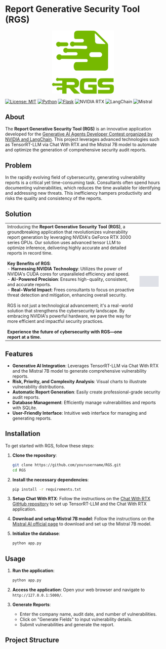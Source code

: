 # Report Generative Security Tool (RGS)

<div align="center">
    <img src="./static/LOGO_C.png" alt="RGS Logo" width="200" />
</div>

[![License: MIT](https://img.shields.io/badge/License-MIT-green.svg)](https://opensource.org/licenses/MIT)
[![Python](https://img.shields.io/badge/Python-3.8%2B-blue.svg)](https://www.python.org/downloads/release/python-380/)
[![Flask](https://img.shields.io/badge/Flask-1.1.2-red.svg)](https://flask.palletsprojects.com/en/1.1.x/)
![NVIDIA RTX](https://img.shields.io/badge/NVIDIA-RTX-green.svg)
![LangChain](https://img.shields.io/badge/LangChain-yellow.svg)
![Mistral](https://img.shields.io/badge/Mistral-blue.svg)

## About

The **Report Generative Security Tool (RGS)** is an innovative application developed for the [Generative AI Agents Developer Contest organized by NVIDIA and LangChain](https://www.nvidia.com/en-us/ai-data-science/generative-ai/developer-contest-with-langchain/). This project leverages advanced technologies such as TensorRT-LLM via Chat With RTX and the Mistral 7B model to automate and optimize the generation of comprehensive security audit reports.

## Problem

In the rapidly evolving field of cybersecurity, generating vulnerability reports is a critical yet time-consuming task. Consultants often spend hours documenting vulnerabilities, which reduces the time available for identifying and addressing new threats. This inefficiency hampers productivity and risks the quality and consistency of the reports.

## Solution

| | |
|:-----------------------------|:----------------------------------------:|
| Introducing the **Report Generative Security Tool (RGS)**, a groundbreaking application that revolutionizes vulnerability report generation by leveraging NVIDIA's GeForce RTX 3000 series GPUs. Our solution uses advanced tensor LLM to optimize inference, delivering highly accurate and detailed reports in record time. <br><br> **Key Benefits of RGS**:<br> - **Harnessing NVIDIA Technology**: Utilizes the power of NVIDIA's CUDA cores for unparalleled efficiency and speed.<br> - **AI-Powered Precision**: Ensures high-quality, consistent, and accurate reports.<br> - **Real-World Impact**: Frees consultants to focus on proactive threat detection and mitigation, enhancing overall security.<br><br> RGS is not just a technological advancement; it's a real-world solution that strengthens the cybersecurity landscape. By embracing NVIDIA's powerful hardware, we pave the way for more efficient and impactful security practices.<br><br>**Experience the future of cybersecurity with RGS—one report at a time.** | <img src="./static/RGS1.gif" alt="RGS Tool in Action" width="400"> |

## Features

- **Generative AI Integration**: Leverages TensorRT-LLM via Chat With RTX and the Mistral 7B model to generate comprehensive vulnerability reports.
- **Risk, Priority, and Complexity Analysis**: Visual charts to illustrate vulnerability distributions.
- **Automatic Report Generation**: Easily create professional-grade security audit reports.
- **Database Management**: Efficiently manage vulnerabilities and reports with SQLite.
- **User-Friendly Interface**: Intuitive web interface for managing and generating reports.

## Installation

To get started with RGS, follow these steps:

1. **Clone the repository**:
    ```bash
    git clone https://github.com/yourusername/RGS.git
    cd RGS
    ```

2. **Install the necessary dependencies**:
    ```bash
    pip install -r requirements.txt
    ```

3. **Setup Chat With RTX**:
    Follow the instructions on the [Chat With RTX GitHub repository](https://github.com/NVIDIA/ChatRTX) to set up TensorRT-LLM and the Chat With RTX application.

4. **Download and setup Mistral 7B model**:
    Follow the instructions on the [Mistral AI official page](https://www.mistralai.com) to download and set up the Mistral 7B model.

5. **Initialize the database**:
    ```bash
    python app.py
    ```

## Usage

1. **Run the application**:
    ```bash
    python app.py
    ```

2. **Access the application**:
    Open your web browser and navigate to `http://127.0.0.1:5000/`.

3. **Generate Reports**:
    - Enter the company name, audit date, and number of vulnerabilities.
    - Click on "Generate Fields" to input vulnerability details.
    - Submit vulnerabilities and generate the report.

## Project Structure

